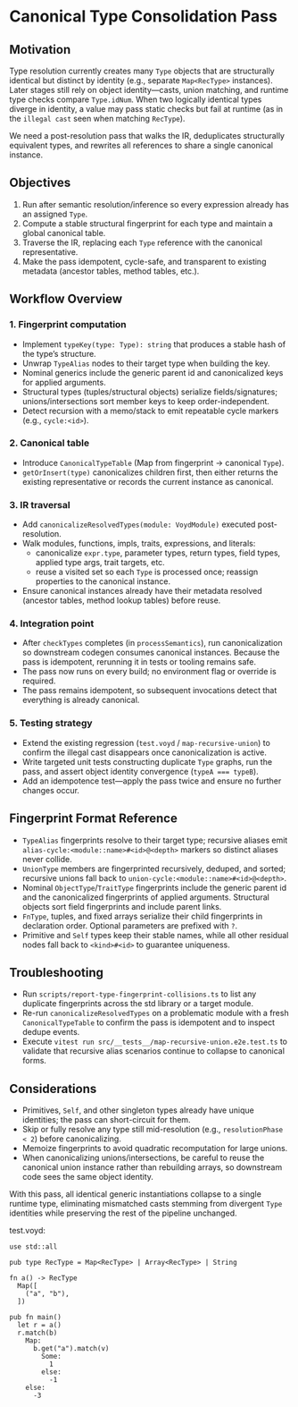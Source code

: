 # Canonical Type Consolidation Pass

## Motivation

Type resolution currently creates many `Type` objects that are structurally identical but distinct by identity (e.g., separate `Map<RecType>` instances). Later stages still rely on object identity—casts, union matching, and runtime type checks compare `Type.idNum`. When two logically identical types diverge in identity, a value may pass static checks but fail at runtime (as in the `illegal cast` seen when matching `RecType`).

We need a post-resolution pass that walks the IR, deduplicates structurally equivalent types, and rewrites all references to share a single canonical instance.

## Objectives

1. Run after semantic resolution/inference so every expression already has an assigned `Type`.
2. Compute a stable structural fingerprint for each type and maintain a global canonical table.
3. Traverse the IR, replacing each `Type` reference with the canonical representative.
4. Make the pass idempotent, cycle-safe, and transparent to existing metadata (ancestor tables, method tables, etc.).

## Workflow Overview

### 1. Fingerprint computation
- Implement `typeKey(type: Type): string` that produces a stable hash of the type’s structure.
- Unwrap `TypeAlias` nodes to their target type when building the key.
- Nominal generics include the generic parent id and canonicalized keys for applied arguments.
- Structural types (tuples/structural objects) serialize fields/signatures; unions/intersections sort member keys to keep order-independent.
- Detect recursion with a memo/stack to emit repeatable cycle markers (e.g., `cycle:<id>`).

### 2. Canonical table
- Introduce `CanonicalTypeTable` (Map from fingerprint -> canonical `Type`).
- `getOrInsert(type)` canonicalizes children first, then either returns the existing representative or records the current instance as canonical.

### 3. IR traversal
- Add `canonicalizeResolvedTypes(module: VoydModule)` executed post-resolution.
- Walk modules, functions, impls, traits, expressions, and literals:
  * canonicalize `expr.type`, parameter types, return types, field types, applied type args, trait targets, etc.
  * reuse a visited set so each `Type` is processed once; reassign properties to the canonical instance.
- Ensure canonical instances already have their metadata resolved (ancestor tables, method lookup tables) before reuse.

### 4. Integration point
- After `checkTypes` completes (in `processSemantics`), run canonicalization so downstream codegen consumes canonical instances. Because the pass is idempotent, rerunning it in tests or tooling remains safe.
- The pass now runs on every build; no environment flag or override is required.
- The pass remains idempotent, so subsequent invocations detect that everything is already canonical.

### 5. Testing strategy
- Extend the existing regression (`test.voyd` / `map-recursive-union`) to confirm the illegal cast disappears once canonicalization is active.
- Write targeted unit tests constructing duplicate `Type` graphs, run the pass, and assert object identity convergence (`typeA === typeB`).
- Add an idempotence test—apply the pass twice and ensure no further changes occur.

## Fingerprint Format Reference
- `TypeAlias` fingerprints resolve to their target type; recursive aliases emit `alias-cycle:<module::name>#<id>@<depth>` markers so distinct aliases never collide.
- `UnionType` members are fingerprinted recursively, deduped, and sorted; recursive unions fall back to `union-cycle:<module::name>#<id>@<depth>`.
- Nominal `ObjectType`/`TraitType` fingerprints include the generic parent id and the canonicalized fingerprints of applied arguments. Structural objects sort field fingerprints and include parent links.
- `FnType`, tuples, and fixed arrays serialize their child fingerprints in declaration order. Optional parameters are prefixed with `?`.
- Primitive and `Self` types keep their stable names, while all other residual nodes fall back to `<kind>#<id>` to guarantee uniqueness.

## Troubleshooting
- Run `scripts/report-type-fingerprint-collisions.ts` to list any duplicate fingerprints across the std library or a target module.
- Re-run `canonicalizeResolvedTypes` on a problematic module with a fresh `CanonicalTypeTable` to confirm the pass is idempotent and to inspect dedupe events.
- Execute `vitest run src/__tests__/map-recursive-union.e2e.test.ts` to validate that recursive alias scenarios continue to collapse to canonical forms.

## Considerations

- Primitives, `Self`, and other singleton types already have unique identities; the pass can short-circuit for them.
- Skip or fully resolve any type still mid-resolution (e.g., `resolutionPhase < 2`) before canonicalizing.
- Memoize fingerprints to avoid quadratic recomputation for large unions.
- When canonicalizing unions/intersections, be careful to reuse the canonical union instance rather than rebuilding arrays, so downstream code sees the same object identity.

With this pass, all identical generic instantiations collapse to a single runtime type, eliminating mismatched casts stemming from divergent `Type` identities while preserving the rest of the pipeline unchanged.

test.voyd:
```
use std::all

pub type RecType = Map<RecType> | Array<RecType> | String

fn a() -> RecType
  Map([
    ("a", "b"),
  ])

pub fn main()
  let r = a()
  r.match(b)
    Map:
      b.get("a").match(v)
        Some:
          1
        else:
          -1
    else:
      -3
```
